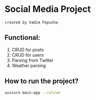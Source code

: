 # Social Media Project
```created by Vadim Papusha```

## Functional:

1. CRUD for posts
2. CRUD for users
3. Parsing from Twitter
4. Weather parsing

## How to run the project?

```bash 
uvicorn main:app --reload
```
